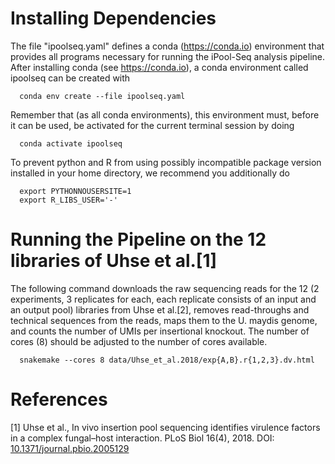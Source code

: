# Installing Dependencies

The file "ipoolseq.yaml" defines a conda (https://conda.io) environment that
provides all programs necessary for running the iPool-Seq analysis pipeline.
After installing conda (see https://conda.io), a conda environment called
ipoolseq can be created with

```
  conda env create --file ipoolseq.yaml
```

Remember that (as all conda environments), this environment must, before it
can be used, be activated for the current terminal session by doing

```
  conda activate ipoolseq
```

To prevent python and R from using possibly incompatible package version
installed in your home directory, we recommend you additionally do

```
  export PYTHONNOUSERSITE=1
  export R_LIBS_USER='-'
```

# Running the Pipeline on the 12 libraries of Uhse et al.[1]

The following command downloads the raw sequencing reads for the 12 (2
experiments, 3 replicates for each, each replicate consists of an input and
an output pool) libraries from Uhse et al.[2], removes read-throughs and
technical sequences from the reads, maps them to the U. maydis genome, and
counts the number of UMIs per insertional knockout. The number of cores (8)
should be adjusted to the number of cores available.

```
  snakemake --cores 8 data/Uhse_et_al.2018/exp{A,B}.r{1,2,3}.dv.html
```

# References

[1] Uhse et al., In vivo insertion pool sequencing identifies virulence factors
    in a complex fungal–host interaction. PLoS Biol 16(4), 2018.
    DOI: [10.1371/journal.pbio.2005129](https://doi.org/10.1371/journal.pbio.2005129)
